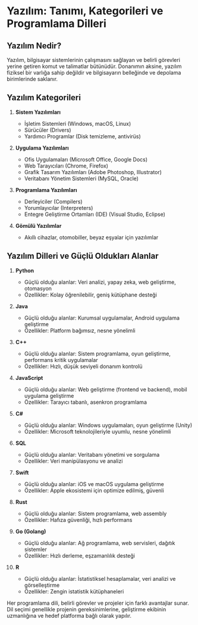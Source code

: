 # Yazılım: Tanımı, Kategorileri ve Programlama Dilleri

## Yazılım Nedir?

Yazılım, bilgisayar sistemlerinin çalışmasını sağlayan ve belirli görevleri yerine getiren komut ve talimatlar bütünüdür. Donanımın aksine, yazılım fiziksel bir varlığa sahip değildir ve bilgisayarın belleğinde ve depolama birimlerinde saklanır.

## Yazılım Kategorileri

1. **Sistem Yazılımları**
   - İşletim Sistemleri (Windows, macOS, Linux)
   - Sürücüler (Drivers)
   - Yardımcı Programlar (Disk temizleme, antivirüs)

2. **Uygulama Yazılımları**
   - Ofis Uygulamaları (Microsoft Office, Google Docs)
   - Web Tarayıcıları (Chrome, Firefox)
   - Grafik Tasarım Yazılımları (Adobe Photoshop, Illustrator)
   - Veritabanı Yönetim Sistemleri (MySQL, Oracle)

3. **Programlama Yazılımları**
   - Derleyiciler (Compilers)
   - Yorumlayıcılar (Interpreters)
   - Entegre Geliştirme Ortamları (IDE) (Visual Studio, Eclipse)

4. **Gömülü Yazılımlar**
   - Akıllı cihazlar, otomobiller, beyaz eşyalar için yazılımlar

## Yazılım Dilleri ve Güçlü Oldukları Alanlar

1. **Python**
   - Güçlü olduğu alanlar: Veri analizi, yapay zeka, web geliştirme, otomasyon
   - Özellikler: Kolay öğrenilebilir, geniş kütüphane desteği

2. **Java**
   - Güçlü olduğu alanlar: Kurumsal uygulamalar, Android uygulama geliştirme
   - Özellikler: Platform bağımsız, nesne yönelimli

3. **C++**
   - Güçlü olduğu alanlar: Sistem programlama, oyun geliştirme, performans kritik uygulamalar
   - Özellikler: Hızlı, düşük seviyeli donanım kontrolü

4. **JavaScript**
   - Güçlü olduğu alanlar: Web geliştirme (frontend ve backend), mobil uygulama geliştirme
   - Özellikler: Tarayıcı tabanlı, asenkron programlama

5. **C#**
   - Güçlü olduğu alanlar: Windows uygulamaları, oyun geliştirme (Unity)
   - Özellikler: Microsoft teknolojileriyle uyumlu, nesne yönelimli

6. **SQL**
   - Güçlü olduğu alanlar: Veritabanı yönetimi ve sorgulama
   - Özellikler: Veri manipülasyonu ve analizi

7. **Swift**
   - Güçlü olduğu alanlar: iOS ve macOS uygulama geliştirme
   - Özellikler: Apple ekosistemi için optimize edilmiş, güvenli

8. **Rust**
   - Güçlü olduğu alanlar: Sistem programlama, web assembly
   - Özellikler: Hafıza güvenliği, hızlı performans

9. **Go (Golang)**
   - Güçlü olduğu alanlar: Ağ programlama, web servisleri, dağıtık sistemler
   - Özellikler: Hızlı derleme, eşzamanlılık desteği

10. **R**
    - Güçlü olduğu alanlar: İstatistiksel hesaplamalar, veri analizi ve görselleştirme
    - Özellikler: Zengin istatistik kütüphaneleri

Her programlama dili, belirli görevler ve projeler için farklı avantajlar sunar. Dil seçimi genellikle projenin gereksinimlerine, geliştirme ekibinin uzmanlığına ve hedef platforma bağlı olarak yapılır.
